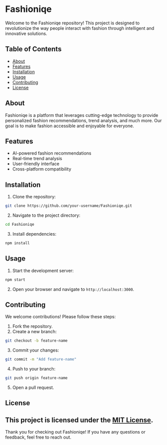 # Fashioniqe

Welcome to the Fashioniqe repository! This project is designed to revolutionize the way people interact with fashion through intelligent and innovative solutions.

## Table of Contents
- [About](#about)
- [Features](#features)
- [Installation](#installation)
- [Usage](#usage)
- [Contributing](#contributing)
- [License](#license)

## About
Fashioniqe is a platform that leverages cutting-edge technology to provide personalized fashion recommendations, trend analysis, and much more. Our goal is to make fashion accessible and enjoyable for everyone.

## Features
- AI-powered fashion recommendations
- Real-time trend analysis
- User-friendly interface
- Cross-platform compatibility

## Installation
1. Clone the repository:
  ```bash
  git clone https://github.com/your-username/Fashioniqe.git
  ```
2. Navigate to the project directory:
  ```bash
  cd Fashioniqe
  ```
3. Install dependencies:
  ```bash
  npm install
  ```

## Usage
1. Start the development server:
  ```bash
  npm start
  ```
2. Open your browser and navigate to `http://localhost:3000`.

## Contributing
We welcome contributions! Please follow these steps:
1. Fork the repository.
2. Create a new branch:
  ```bash
  git checkout -b feature-name
  ```
3. Commit your changes:
  ```bash
  git commit -m "Add feature-name"
  ```
4. Push to your branch:
  ```bash
  git push origin feature-name
  ```
5. Open a pull request.

## License
This project is licensed under the [MIT License](LICENSE).
---
Thank you for checking out Fashioniqe! If you have any questions or feedback, feel free to reach out.